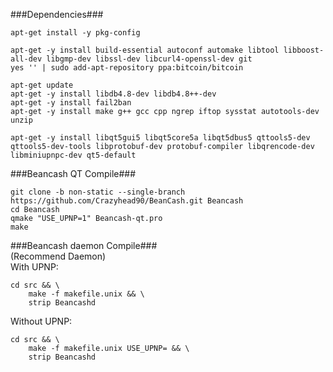 ###Dependencies###
```
apt-get install -y pkg-config
```
```
apt-get -y install build-essential autoconf automake libtool libboost-all-dev libgmp-dev libssl-dev libcurl4-openssl-dev git 
yes '' | sudo add-apt-repository ppa:bitcoin/bitcoin
```
```
apt-get update
apt-get -y install libdb4.8-dev libdb4.8++-dev
apt-get -y install fail2ban
apt-get -y install make g++ gcc cpp ngrep iftop sysstat autotools-dev unzip
```
```
apt-get -y install libqt5gui5 libqt5core5a libqt5dbus5 qttools5-dev qttools5-dev-tools libprotobuf-dev protobuf-compiler libqrencode-dev libminiupnpc-dev qt5-default
``` 

###Beancash QT Compile###
```
git clone -b non-static --single-branch https://github.com/Crazyhead90/BeanCash.git Beancash
cd Beancash
qmake "USE_UPNP=1" Beancash-qt.pro
make
```

###Beancash daemon Compile###<br />
(Recommend Daemon)<br />
With UPNP:<br />
```
cd src && \
    make -f makefile.unix && \
    strip Beancashd
```
    
Without UPNP:
```
cd src && \
    make -f makefile.unix USE_UPNP= && \
    strip Beancashd
```
